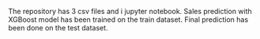 The repository has 3 csv files and i jupyter notebook. 
Sales prediction with XGBoost model has been trained on the train dataset.
Final prediction has been done on the test dataset.
